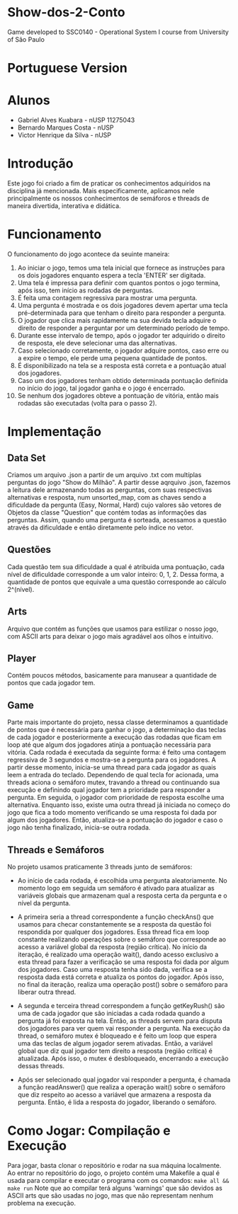 # Show-dos-2-Conto
Game developed to SSC0140 - Operational System I course from University of São Paulo

# Portuguese Version

# Alunos
* Gabriel Alves Kuabara - nUSP 11275043
* Bernardo Marques Costa - nUSP 
* Victor Henrique da Silva - nUSP

# Introdução
Este jogo foi criado a fim de praticar os conhecimentos adquiridos na disciplina já mencionada. Mais especificamente, aplicamos nele principalmente os nossos conhecimentos de semáforos e threads de maneira divertida, interativa e didática.

# Funcionamento
O funcionamento do jogo acontece da seuinte maneira:
1. Ao iniciar o jogo, temos uma tela inicial que fornece as instruções para os dois jogadores enquanto espera a tecla 'ENTER' ser digitada.
2. Uma tela é impressa para definir com quantos pontos o jogo termina, após isso, tem início as rodadas de perguntas.
3. É feita uma contagem regressiva para mostrar uma pergunta.
4. Uma pergunta é mostrada e os dois jogadores devem apertar uma tecla pré-determinada para que tenham o direito para responder a pergunta.
5. O jogador que clica mais rapidamente na sua devida tecla adquire o direito de responder a perguntar por um determinado período de tempo.
6. Durante esse intervalo de tempo, após o jogador ter adquirido o direito de resposta, ele deve selecionar uma das alternativas.
7. Caso selecionado corretamente, o jogador adquire pontos, caso erre ou a expire o tempo, ele perde uma pequena quantidade de pontos.
8. É disponibilizado na tela se a resposta está correta e a pontuação atual dos jogadores.
9. Caso um dos jogadores tenham obtido determinada pontuação definida no início do jogo, tal jogador ganha e o jogo é encerrado.
10. Se nenhum dos jogadores obteve a pontuação de vitória, então mais rodadas são executadas (volta para o passo 2).

# Implementação

## Data Set
Criamos um arquivo .json a partir de um arquivo .txt com multíplas perguntas do jogo "Show do Milhão". A partir desse aqrquivo .json, fazemos a leitura dele armazenando todas as perguntas, com suas respectivas alternativas e resposta, num unsorted_map, com as chaves sendo a dificuldade da pergunta (Easy, Normal, Hard) cujo valores são vetores de Objetos da classe "Question" que contém todas as informações das perguntas. Assim, quando uma pergunta é sorteada, acessamos a questão através da dificuldade e então diretamente pelo índice no vetor.

## Questões
Cada questão tem sua dificuldade a qual é atribuida uma pontuação, cada nível de dificuldade corresponde a um valor inteiro: 0, 1, 2. Dessa forma, a quantidade de pontos que equivale a uma questão corresponde ao cálculo 2^(nível).

## Arts
Arquivo que contém as funções que usamos para estilizar o nosso jogo, com ASCII arts para deixar o jogo mais agradável aos olhos e intuitivo.

## Player
Contém poucos métodos, basicamente para manusear a quantidade de pontos que cada jogador tem.

## Game
Parte mais importante do projeto, nessa classe determinamos a quantidade de pontos que é necessária para ganhar o jogo, a determinação das teclas de cada jogador e posteriormente a execução das rodadas que ficam em loop até que algum dos jogadores atinja a pontuação necessária para vitória. Cada rodada é executada da seguinte forma: é feito uma contagem regressiva de 3 segundos e mostra-se a pergunta para os jogadores. A partir desse momento, inicia-se uma thread para cada jogador as quais leem a entrada do teclado. Dependendo de qual tecla for acionada, uma threads aciona o semáforo mutex, travando a thread ou continuando sua execução e definindo qual jogador tem a prioridade para responder a pergunta. Em seguida, o jogador com prioridade de resposta escolhe uma alternativa. Enquanto isso, existe uma outra thread já iniciada no começo do jogo que fica a todo momento verificando se uma resposta foi dada por algum dos jogadores. Então, atualiza-se a pontuação do jogador e caso o jogo não tenha finalizado, inicia-se outra rodada.

## Threads e Semáforos
No projeto usamos praticamente 3 threads junto de semáforos:

- Ao início de cada rodada, é escolhida uma pergunta aleatoriamente. No momento logo em seguida um semáforo é ativado para atualizar as variáveis globais que armazenam qual a resposta certa da pergunta e o nível da pergunta.

- A primeira seria a thread correspondente a função checkAns() que usamos para checar constantemente se a resposta da questão foi respondida por qualquer dos jogadores. Essa thread fica em loop constante realizando operações sobre o semáforo que corresponde ao acesso a variável global da resposta (região crítica). No início da iteração, é realizado uma operação wait(), dando acesso exclusivo a esta thread para fazer a verificação se uma resposta foi dada por algum dos jogadores. Caso uma resposta tenha sido dada, verifica se a resposta dada está correta e atualiza os pontos do jogador. Após isso, no final da iteração, realiza uma operação post() sobre o semáforo para liberar outra thread.

- A segunda e terceira thread correspondem a função getKeyRush() são uma de cada jogador que são iniciadas a cada rodada quando a pergunta já foi exposta na tela. Então, as threads servem para disputa dos jogadores para ver quem vai responder a pergunta. Na execução da thread, o semáforo mutex é bloqueado e é feito um loop que espera uma das teclas de algum jogador serem ativadas. Então, a variável global que diz qual jogador tem direito a resposta (região crítica) é atualizada. Após isso, o mutex é desbloqueado, encerrando a execução dessas threads.

- Após ser selecionado qual jogador vai responder a pergunta, é chamada a função readAnswer() que realiza a operação wait() sobre o semáforo que diz respeito ao acesso a variável que armazena a resposta da pergunta. Então, é lida a resposta do jogador, liberando o semáforo.

# Como Jogar: Compilação e Execução
Para jogar, basta clonar o repositório e rodar na sua máquina localmente. Ao entrar no repositório do jogo, o projeto contém uma Makefile a qual é usada para compilar e executar o programa com os comandos:
`make all && make run`
Note que ao compilar terá alguns 'warnings' que são devidos as ASCII arts que são usadas no jogo, mas que não representam nenhum problema na execução.
